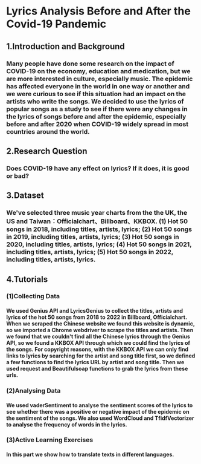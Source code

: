 # Lyrics Analysis Before and After the Covid-19 Pandemic
## 1.Introduction and Background
### Many people have done some research on the impact of COVID-19 on the economy, education and medication, but we are more interested in culture, especially music. The epidemic has affected everyone in the world in one way or another and we were curious to see if this situation had an impact on the artists who write the songs. We decided to use the lyrics of popular songs as a study to see if there were any changes in the lyrics of songs before and after the epidemic, especially before and after 2020 when COVID-19 widely spread in most countries around the world.

## 2.Research Question
### Does COVID-19 have any effect on lyrics? If it does, it is good or bad?

## 3.Dataset
### We've selected three music year charts from the the UK, the US and Taiwan：Officialchart、Billboard、KKBOX. (1) Hot 50 songs in 2018, including titles, artists, lyrics; (2) Hot 50 songs in 2019, including titles, artists, lyrics; (3) Hot 50 songs in 2020, including titles, artists, lyrics; (4) Hot 50 songs in 2021, including titles, artists, lyrics; (5) Hot 50 songs in 2022, including titles, artists, lyrics.

## 4.Tutorials
### (1)Collecting Data
#### We used Genius API and LyricsGenius to collect the titles, artists and lyrics of the hot 50 songs from 2018 to 2022 in Billboard, Officialchart. When we scraped the Chinese website we found this website is dynamic, so we imported a Chrome webdriver to scrape the titles and artists. Then we found that we couldn't find all the Chinese lyrics through the Genius API, so we found a KKBOX API through which we could find the lyrics of the songs. For copyright reasons, with the KKBOX API we can only find links to lyrics by searching for the artist and song title first, so we defined a few functions to find the lyrics URL by artist and song title. Then we used request and Beautifulsoap functions to grab the lyrics from these urls.

### (2)Analysing Data
#### We used vaderSentiment to analyse the sentiment scores of the lyrics to see whether there was a positive or negative impact of the epidemic on the sentiment of the songs. We also used WordCloud and TfidfVectorizer to analyse the frequency of words in the lyrics.

### (3)Active Learning Exercises
#### In this part we show how to translate texts in different languages.
